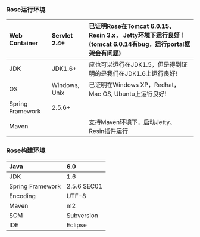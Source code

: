 ### Rose运行环境 ###

| Web Container | Servlet 2.4+ | 已证明Rose在Tomcat 6.0.15、Resin 3.x， Jetty环境下运行良好！(tomcat 6.0.14有bug，运行portal框架会有问题)|
|:--------------|:-------------|:--------------------------------------------------------------------------------------------------------------------------------|
| JDK | JDK1.6+ | 应也可以运行在JDK1.5，但是得到证明的是我们在JDK1.6上运行良好!|
| OS | Windows, Unix | 已证明在Windows XP，Redhat，Mac OS, Ubuntu上运行良好!|
| Spring Framework | 2.5.6+ |  |
| Maven |  | 支持Maven环境下，启动Jetty、Resin插件运行|


### Rose构建环境 ###

| Java | 6.0 |
|:-----|:----|
| JDK | 1.6 |
| Spring Framework | 2.5.6 SEC01 |
| Encoding | UTF-8 |
| Maven | m2 |
| SCM | Subversion |
| IDE | Eclipse |